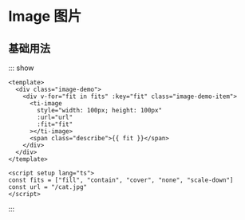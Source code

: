 <script setup>
import Basic from '../examples/image/basic.vue'
</script>
# Image 图片

## 基础用法

::: show
<Basic />

``` vue
<template>
  <div class="image-demo">
    <div v-for="fit in fits" :key="fit" class="image-demo-item">
      <ti-image
        style="width: 100px; height: 100px"
        :url="url"
        :fit="fit"
      ></ti-image>
      <span class="describe">{{ fit }}</span>
    </div>
  </div>
</template>

<script setup lang="ts">
const fits = ["fill", "contain", "cover", "none", "scale-down"]
const url = "/cat.jpg"
</script>
```
:::
